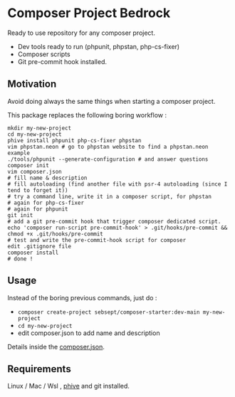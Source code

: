 # Composer Project Bedrock

Ready to use repository for any composer project.

- Dev tools ready to run (phpunit, phpstan, php-cs-fixer)
- Composer scripts
- Git pre-commit hook installed.

## Motivation

Avoid doing always the same things when starting a composer project.

This package replaces the following boring workflow :

```shell
mkdir my-new-project
cd my-new-project
phive install phpunit php-cs-fixer phpstan
vim phpstan.neon # go to phpstan website to find a phpstan.neon example
./tools/phpunit --generate-configuration # and answer questions
composer init
vim composer.json 
# fill name & description
# fill autoloading (find another file with psr-4 autoloading (since I tend to forget it))
# try a command line, write it in a composer script, for phpstan
# again for php-cs-fixer
# again for phpunit
git init
# add a git pre-commit hook that trigger composer dedicated script.
echo 'composer run-script pre-commit-hook' > .git/hooks/pre-commit && chmod +x .git/hooks/pre-commit
# test and write the pre-commit-hook script for composer
edit .gitignore file
composer install
# done !
```

## Usage 

Instead of the boring previous commands, just do :

- `composer create-project sebsept/composer-starter:dev-main my-new-project`
- `cd my-new-project`
- edit composer.json to add name and description

Details inside the [composer.json](composer.json).

## Requirements

Linux / Mac / Wsl , [phive](https://phar.io/) and git installed.
